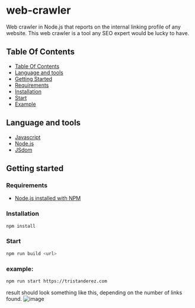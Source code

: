 # web-crawler

Web crawler in Node.js that reports on the internal linking profile of any website.
This web crawler is a tool any SEO expert would be lucky to have.

## Table Of Contents

-   [Table Of Contents](#table-of-contents)
-   [Language and tools](#language-and-tools)
-   [Getting Started](#getting-started)
-   [Requirements](#requirements)
-   [Installation](#installation)
-   [Start](#start)
-   [Example](#example)

## Language and tools

-   [Javascript](https://developer.mozilla.org/en-US/docs/Web/JavaScript)
-   [Node.js](https://nodejs.org/en)
-   [JSdom](https://github.com/jsdom/jsdom)

## Getting started

### Requirements

-   [Node.js installed with NPM](https://nodejs.org/en/download/package-manager)

### Installation

```bash
npm install
```

###  Start

```bash
npm run build <url>
```

### example:

```bash
npm run start https://tristanderez.com
```

result should look something like this, depending on the number of links found.
![image](https://github.com/tristan-derez/web-crawler/assets/92602528/3102b0b5-92bd-43ec-a81e-774ba2d73e84)
